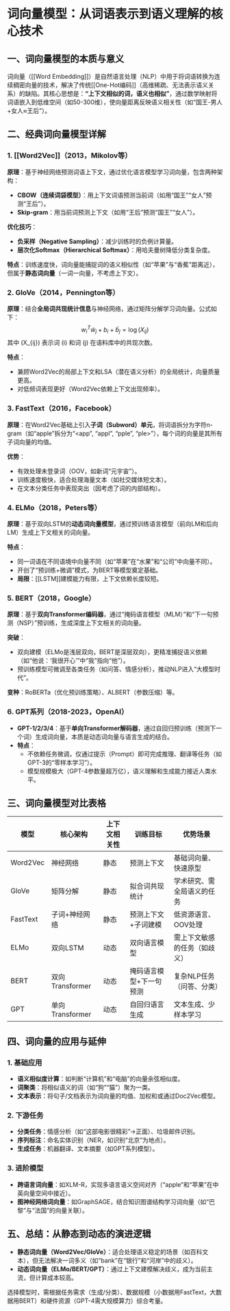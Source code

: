 
# 词向量模型：从词语表示到语义理解的核心技术

## 一、词向量模型的本质与意义

词向量（[[Word Embedding]]）是自然语言处理（NLP）中用于将词语转换为连续稠密向量的技术，解决了传统[[One-Hot编码]]（高维稀疏、无法表示语义关系）的缺陷。其核心思想是：**“上下文相似的词，语义也相似”**，通过数学映射将词语嵌入到低维空间（如50-300维），使向量距离反映语义相关性（如“国王-男人+女人≈王后”）。

## 二、经典词向量模型详解

### 1. [[Word2Vec]]（2013，Mikolov等）
**原理**：基于神经网络预测词语上下文，通过优化语言模型学习词向量，包含两种架构：
- **CBOW（连续词袋模型）**：用上下文词语预测当前词（如用“国王”“女人”预测“王后”）。
- **Skip-gram**：用当前词预测上下文（如用“王后”预测“国王”“女人”）。

**优化技巧**：
- **负采样（Negative Sampling）**：减少训练时的负例计算量。
- **层次化Softmax（Hierarchical Softmax）**：用哈夫曼树降低分类复杂度。

**特点**：训练速度快，词向量能捕捉词的语义相似性（如“苹果”与“香蕉”距离近），但属于**静态词向量**（一词一向量，不考虑上下文）。

### 2. GloVe（2014，Pennington等）
**原理**：结合**全局词共现统计信息**与神经网络，通过矩阵分解学习词向量。公式如下：
$$
w_i^T \tilde{w}_j + b_i + \tilde{b}_j = \log(X_{ij})
$$
其中 \(X_{ij}\) 表示词 \(i\) 和词 \(j\) 在语料库中的共现次数。

**特点**：
- 兼顾Word2Vec的局部上下文和LSA（潜在语义分析）的全局统计，向量质量更高。
- 对低频词表现更好（Word2Vec依赖上下文出现频率）。

### 3. FastText（2016，Facebook）
**原理**：在Word2Vec基础上引入**子词（Subword）单元**，将词语拆分为字符n-gram（如“apple”拆分为“<app”, “appl”, “pple”, “ple>”），每个词的向量是其所有子词向量的均值。

**优势**：
- 有效处理未登录词（OOV，如新词“元宇宙”）。
- 训练速度极快，适合处理海量文本（如社交媒体短文本）。
- 在文本分类任务中表现突出（因考虑了词的内部结构）。

### 4. ELMo（2018，Peters等）
**原理**：基于双向LSTM的**动态词向量模型**，通过预训练语言模型（前向LM和后向LM）生成上下文相关的词向量。

**特点**：
- 同一词语在不同语境中向量不同（如“苹果”在“水果”和“公司”中向量不同）。
- 开创了“预训练+微调”模式，为BERT等模型奠定基础。
- **局限**：[[LSTM]]建模能力有限，上下文依赖长度较短。

### 5. BERT（2018，Google）
**原理**：基于**双向Transformer编码器**，通过“掩码语言模型（MLM）”和“下一句预测（NSP）”预训练，生成深度上下文相关的词向量。

**突破**：
- 双向建模（ELMo是浅层双向，BERT是深层双向），更精准捕捉语义依赖（如“他说：‘我很开心’”中“我”指向“他”）。
- 预训练模型可微调至各类任务（如问答、情感分析），推动NLP进入“大模型时代”。

**变种**：RoBERTa（优化预训练策略）、ALBERT（参数压缩）等。

### 6. GPT系列（2018-2023，OpenAI）
- **GPT-1/2/3/4**：基于**单向Transformer解码器**，通过自回归预训练（预测下一个词）生成词向量，本质是动态词向量与语言生成的结合。
- **特点**：
  - 不依赖任务微调，仅通过提示（Prompt）即可完成推理、翻译等任务（如GPT-3的“零样本学习”）。
  - 模型规模极大（GPT-4参数量超万亿），语义理解和生成能力接近人类水平。

## 三、词向量模型对比表格

| 模型         | 核心架构       | 上下文相关性 | 训练目标               | 优势场景                     |
|--------------|----------------|--------------|------------------------|------------------------------|
| Word2Vec     | 神经网络       | 静态         | 预测上下文             | 基础词向量、快速原型         |
| GloVe        | 矩阵分解       | 静态         | 拟合词共现统计         | 学术研究、需全局语义的任务   |
| FastText     | 子词+神经网络  | 静态         | 预测上下文+子词建模    | 低资源语言、OOV处理         |
| ELMo         | 双向LSTM       | 动态         | 双向语言模型           | 需上下文敏感的任务（如歧义） |
| BERT         | 双向Transformer| 动态         | 掩码语言模型+下一句预测| 复杂NLP任务（问答、分类）   |
| GPT          | 单向Transformer| 动态         | 自回归语言生成         | 文本生成、少样本学习         |

## 四、词向量的应用与延伸

### 1. 基础应用
- **语义相似度计算**：如判断“计算机”和“电脑”的向量余弦相似度。
- **词聚类**：将相似语义的词（如“狗”“猫”）聚为一类。
- **文本表示**：将句子/文档表示为词向量的均值、加权和或通过Doc2Vec模型。

### 2. 下游任务
- **分类任务**：情感分析（如“这部电影很精彩”→正面）、垃圾邮件识别。
- **序列标注**：命名实体识别（NER，如识别“北京”为地点）。
- **生成任务**：机器翻译、文本摘要（如GPT系列模型）。

### 3. 进阶模型
- **跨语言词向量**：如XLM-R，实现多语言语义空间对齐（“apple”和“苹果”在中英向量空间中接近）。
- **图神经网络词向量**：如GraphSAGE，结合知识图谱结构学习词向量（如“巴黎”与“法国”的向量关联）。

## 五、总结：从静态到动态的演进逻辑

- **静态词向量（Word2Vec/GloVe）**：适合处理语义稳定的场景（如百科文本），但无法解决一词多义（如“bank”在“银行”和“河岸”中的歧义）。
- **动态词向量（ELMo/BERT/GPT）**：通过上下文建模解决歧义，成为当前主流，但计算成本较高。

选择模型时，需根据任务需求（生成/分类）、数据规模（小数据用FastText，大数据用BERT）和硬件资源（GPT-4需大规模算力）综合考量。
